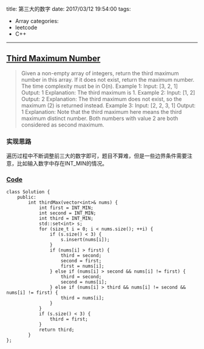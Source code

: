title: 第三大的数字
date: 2017/03/12 19:54:00
tags:
- Array
categories:
- leetcode
- C++

---
## [Third Maximum Number](https://leetcode.com/problems/third-maximum-number/)
> Given a non-empty array of integers, return the third maximum number in this array. If it does not exist, return the maximum number. The time complexity must be in O(n).
> Example 1:
> Input: [3, 2, 1]
> Output: 1
> Explanation: The third maximum is 1.
> Example 2:
> Input: [1, 2]
> Output: 2
> Explanation: The third maximum does not exist, so the maximum (2) is returned instead.
> Example 3:
> Input: [2, 2, 3, 1]
> Output: 1
> Explanation: Note that the third maximum here means the third maximum distinct number.
Both numbers with value 2 are both considered as second maximum.

### 实现思路
遍历过程中不断调整前三大的数字即可，题目不算难，但是一些边界条件需要注意，比如输入数字中存在INT_MIN的情况。

### [Code](https://github.com/Finalcheat/leetcode/blob/master/src/Third-Maximum-Number.cpp)
```
class Solution {
    public:
        int thirdMax(vector<int>& nums) {
            int first = INT_MIN;
            int second = INT_MIN;
            int third = INT_MIN;
            std::set<int> s;
            for (size_t i = 0; i < nums.size(); ++i) {
                if (s.size() < 3) {
                    s.insert(nums[i]);
                }
                if (nums[i] > first) {
                    third = second;
                    second = first;
                    first = nums[i];
                } else if (nums[i] > second && nums[i] != first) {
                    third = second;
                    second = nums[i];
                } else if (nums[i] > third && nums[i] != second && nums[i] != first) {
                    third = nums[i];
                }
            }
            if (s.size() < 3) {
                third = first;
            }
            return third;
        }
};
```
